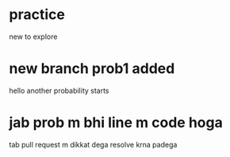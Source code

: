 # practice
new to explore

# new branch prob1 added
hello another probability starts

# jab prob m bhi line m code hoga 
tab pull request m dikkat dega resolve krna padega


